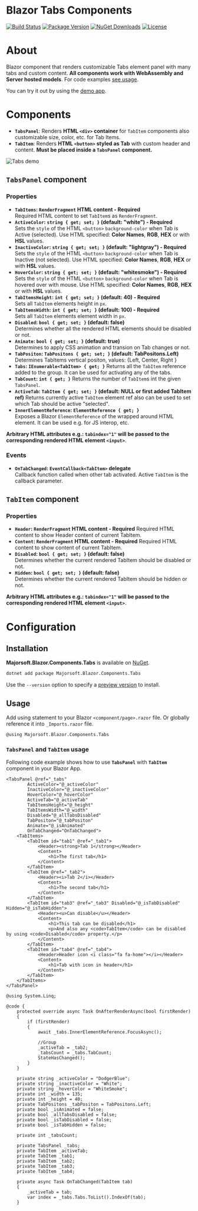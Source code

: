 
Blazor Tabs Components
============
[![Build Status](https://dev.azure.com/major-soft/GitHub/_apis/build/status/blazor-components/blazor-components-build-check)](https://dev.azure.com/major-soft/GitHub/_build/latest?definitionId=6)
[![Package Version](https://img.shields.io/nuget/v/Majorsoft.Blazor.Components.Tabs?label=Latest%20Version)](https://www.nuget.org/packages/Majorsoft.Blazor.Components.Tabs/)
[![NuGet Downloads](https://img.shields.io/nuget/dt/Majorsoft.Blazor.Components.Tabs?label=Downloads)](https://www.nuget.org/packages/Majorsoft.Blazor.Components.Tabs/)
[![License](https://img.shields.io/badge/License-MIT-green.svg)](https://github.com/majorimi/blazor-components/blob/master/LICENSE)

# About

Blazor component that renders customizable Tabs element panel with many tabs and custom content.
**All components work with WebAssembly and Server hosted models**. 
For code examples [see usage](https://github.com/majorimi/blazor-components/blob/master/src/Majorsoft.Blazor.Components.TestApps.Common/Components/Tabs.razor).

You can try it out by using the [demo app](https://blazorextensions.z6.web.core.windows.net/Tabs).

# Components
- **`TabsPanel`**: Renders **HTML `<div>` container** for `TabItem` components also customizable size, color, etc. for Tab Items.
- **`TabItem`**: Renders **HTML `<button>` styled as Tab** with custom header and content. **Must be placed inside a `TabsPanel` component.**

![Tabs demo](https://github.com/majorimi/blazor-components-docs/raw/main/github/docs/gifs/tabs.gif)

## `TabsPanel` component

### Properties
- **`TabItems`: `RenderFragment` HTML content - Required** <br />
Required HTML content to set `TabItem`s as `RenderFragment`.
- **`ActiveColor`: `string { get; set; }` (default: "white") - Required** <br />
Sets the `style` of the HTML `<button>` `background-color` when Tab is Active (selected). Use HTML specified: **Color Names**, **RGB**, **HEX** or with **HSL** values.
- **`InactiveColor`: `string { get; set; }` (default: "lightgray") - Required** <br />
Sets the `style` of the HTML `<button>` `background-color` when Tab is Inactive (not selected). Use HTML specified: **Color Names**, **RGB**, **HEX** or with **HSL** values.
- **`HoverColor`: `string { get; set; }` (default: "whitesmoke") - Required** <br />
Sets the `style` of the HTML `<button>` `background-color` when Tab is hovered over with mouse. Use HTML specified: **Color Names**, **RGB**, **HEX** or with **HSL** values.
- **`TabItemsHeight`: `int { get; set; }` (default: 40) - Required** <br />
Sets all `TabItem` elements height in `px`.
- **`TabItemsWidth`: `int { get; set; }` (default: 100) - Required** <br />
Sets all `TabItem` elements element width in `px`.
- **`Disabled`: `bool { get; set; }` (default: false)** <br />
Determines whether all the rendered HTML elements should be disabled or not.
- **`Animate`: `bool { get; set; }` (default: true)** <br />
Determines to apply CSS animation and transion on Tab changes or not.
- **`TabPositon`: `TabPositons { get; set; }` (default: TabPositons.Left)** <br />
Determines TabItems vertical positon, values: {Left, Center, Right }
- **`Tabs`: `IEnumerable<TabItem> { get; }`**
Returns all the `TabItem` reference added to the group. It can be used for activating any of the tabs.
- **`TabCount`: `int { get; }`**
Returns the number of `TabItem`s int the given `TabsPanel`.
- **`ActiveTab`: `TabItem { get; set; }` (default: NULL or first added TabItem ref)**
Returns currently active `TabItem` element ref also can be used to set which Tab should be active "selected".
- **`InnerElementReference`: `ElementReference { get; }`** <br />
Exposes a Blazor `ElementReference` of the wrapped around HTML element. It can be used e.g. for JS interop, etc.

**Arbitrary HTML attributes e.g.: `tabindex="1"` will be passed to the corresponding rendered HTML element `<input>`**.

### Events
- **`OnTabChanged`: `EventCallback<TabItem>` delegate** <br />
Callback function called when other tab activated. Active `TabItem` is the callback parameter.

## `TabItem` component

### Properties
- **`Header`: `RenderFragment` HTML content - Required**
Required HTML content to show Header content of current TabItem.
- **`Content`: `RenderFragment` HTML content - Required**
Required HTML content to show content of current TabItem.
- **`Disabled`: `bool { get; set; }` (default: false)** <br />
Determines whether the current rendered TabItem should be disabled or not.
- **`Hidden`: `bool { get; set; }` (default: false)** <br />
Determines whether the current rendered TabItem should be hidden or not.

**Arbitrary HTML attributes e.g.: `tabindex="1"` will be passed to the corresponding rendered HTML element `<input>`**.

# Configuration

## Installation

**Majorsoft.Blazor.Components.Tabs** is available on [NuGet](https://www.nuget.org/packages/Majorsoft.Blazor.Components.Tabs/). 

```sh
dotnet add package Majorsoft.Blazor.Components.Tabs
```
Use the `--version` option to specify a [preview version](https://www.nuget.org/packages/Majorsoft.Blazor.Components.Tabs/absoluteLatest) to install.

## Usage

Add using statement to your Blazor `<component/page>.razor` file. Or globally reference it into `_Imports.razor` file.
```
@using Majorsoft.Blazor.Components.Tabs
```

### `TabsPanel` and `TabItem` usage

Following code example shows how to use **`TabsPanel`**  with **`TabItem`** component in your Blazor App. 

```
<TabsPanel @ref="_tabs"
		ActiveColor="@_activeColor"
		InactiveColor="@_inactiveColor"
		HoverColor="@_hoverColor"
		ActiveTab="@_activeTab"
		TabItemsHeight="@_height"
		TabItemsWidth="@_width"
		Disabled="@_allTabsDisabled"
		TabPositon="@_tabPositon"
		Animate="@_isAnimated"
		OnTabChanged="OnTabChanged">
	<TabItems>
		<TabItem id="tab1" @ref="_tab1">
			<Header><strong>Tab 1</strong></Header>
			<Content>
				<h1>The first tab</h1>
			</Content>
		</TabItem>
		<TabItem @ref="_tab2">
			<Header><i>Tab 2</i></Header>
			<Content>
				<h1>The second tab</h1>
			</Content>
		</TabItem>
		<TabItem id="tab3" @ref="_tab3" Disabled="@_isTabDisabled" Hidden="@_isTabHidden">
			<Header><u>Can disable</u></Header>
			<Content>
				<h1>This tab can be disabled</h1>
				<p>And also any <code>TabItem</code> can be disabled by using <code>Disabled</code> property.</p>
			</Content>
		</TabItem>
		<TabItem id="tab4" @ref="_tab4">
			<Header>Header icon <i class="fa fa-home"></i></Header>
			<Content>
				<h1>Tab with icon in header</h1>
			</Content>
		</TabItem>
	</TabItems>
</TabsPanel>

@using System.Linq;

@code {
	protected override async Task OnAfterRenderAsync(bool firstRender)
	{
		if (firstRender)
		{
			await _tabs.InnerElementReference.FocusAsync();

			//Group
			_activeTab = _tab2;
			_tabsCount = _tabs.TabCount;
			StateHasChanged();
		}
	}

	private string _activeColor = "DodgerBlue";
	private string _inactiveColor = "White";
	private string _hoverColor = "WhiteSmoke";
	private int _width = 135;
	private int _height = 40;
	private TabPositons _tabPositon = TabPositons.Left;
	private bool _isAnimated = false;
	private bool _allTabsDisabled = false;
	private bool _isTabDisabled = false;
	private bool _isTabHidden = false;

	private int _tabsCount;

	private TabsPanel _tabs;
	private TabItem _activeTab;
	private TabItem _tab1;
	private TabItem _tab2;
	private TabItem _tab3;
	private TabItem _tab4;

	private async Task OnTabChanged(TabItem tab)
	{
		_activeTab = tab;
		var index = _tabs.Tabs.ToList().IndexOf(tab);
	}
```